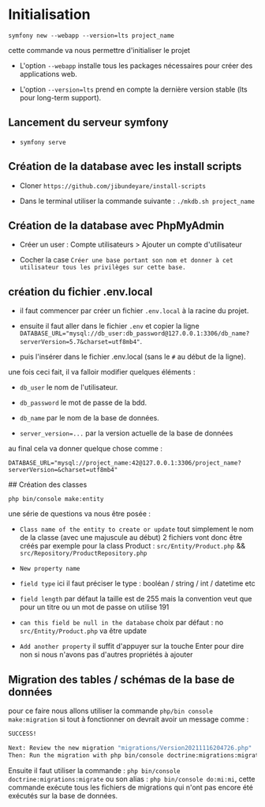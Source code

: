 # Initialisation

`symfony new --webapp --version=lts project_name`

cette commande va nous permettre d'initialiser le projet

*   L'option `--webapp` installe tous les packages nécessaires pour créer des applications web.

*   L'option `--version=lts` prend en compte la dernière version stable (lts pour long-term support).

<!-- ## Installation des outils et certificats

*   `sudo apt install libnss3-tools`

*   `symfony server:ca:install` -->

## Lancement du serveur symfony 

*   `symfony serve`

## Création de la database avec les install scripts

*   Cloner `https://github.com/jibundeyare/install-scripts`

*   Dans le terminal utiliser la commande suivante : `./mkdb.sh project_name`

## Création de la database avec PhpMyAdmin

*   Créer un user : Compte utilisateurs > Ajouter un compte d'utilisateur

*   Cocher la case `Créer une base portant son nom et donner à cet utilisateur tous les privilèges sur cette base. `

## création du fichier .env.local

*   il faut commencer par créer un fichier `.env.local` à la racine du projet.

*   ensuite il faut aller dans le fichier `.env` et copier la ligne `DATABASE_URL="mysql://db_user:db_password@127.0.0.1:3306/db_name?serverVersion=5.7&charset=utf8mb4"`.

*   puis l'insérer dans le fichier .env.local (sans le `#` au début de la ligne).

une fois ceci fait, il va falloir modifier quelques éléments :

*   `db_user` le nom de l'utilisateur.

*   `db_password` le mot de passe de la bdd.

*   `db_name` par le nom de la base de données.

*   `server_version=...` par la version actuelle de la base de données

au final cela va donner quelque chose comme :

`DATABASE_URL="mysql://project_name:42@127.0.0.1:3306/project_name?serverVersion=&charset=utf8mb4"`

## Création des classes

`php bin/console make:entity`

une série de questions va nous être posée : 

*   `Class name of the entity to create or update` tout simplement le nom de la classe (avec une majuscule au début) 2 fichiers vont donc être créés par exemple pour la class Product : 
`src/Entity/Product.php` && `src/Repository/ProductRepository.php`

*   `New property name`

*   `field type` ici il faut préciser le type : booléan / string / int / datetime etc

*   `field length` par défaut la taille est de 255 mais la convention veut que pour un titre ou un mot de passe on utilise 191

*   `can this field be null in the database` choix par défaut : no `src/Entity/Product.php` va être update

*   `Add another property` il suffit d'appuyer sur la touche Enter pour dire non si nous n'avons pas d'autres propriétés à ajouter

## Migration des tables / schémas de la base de données

pour ce faire nous allons utiliser la commande `php/bin console make:migration` si tout à fonctionner on devrait avoir un message comme : 

```bash
SUCCESS!

Next: Review the new migration "migrations/Version20211116204726.php"
Then: Run the migration with php bin/console doctrine:migrations:migrate
```

Ensuite il faut utiliser la commande : `php bin/console doctrine:migrations:migrate` ou son alias : `php bin/console do:mi:mi`, cette commande exécute tous les fichiers de migrations
qui n'ont pas encore été exécutés sur la base de données.